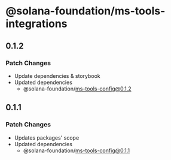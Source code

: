 # @solana-foundation/ms-tools-integrations

## 0.1.2

### Patch Changes

- Update dependencies & storybook
- Updated dependencies
  - @solana-foundation/ms-tools-config@0.1.2

## 0.1.1

### Patch Changes

- Updates packages' scope
- Updated dependencies
  - @solana-foundation/ms-tools-config@0.1.1
